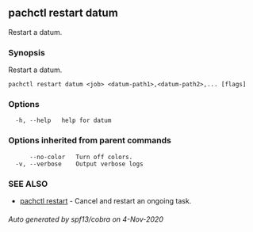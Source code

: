 ## pachctl restart datum

Restart a datum.

### Synopsis

Restart a datum.

```
pachctl restart datum <job> <datum-path1>,<datum-path2>,... [flags]
```

### Options

```
  -h, --help   help for datum
```

### Options inherited from parent commands

```
      --no-color   Turn off colors.
  -v, --verbose    Output verbose logs
```

### SEE ALSO

* [pachctl restart](pachctl_restart.md)	 - Cancel and restart an ongoing task.

###### Auto generated by spf13/cobra on 4-Nov-2020
